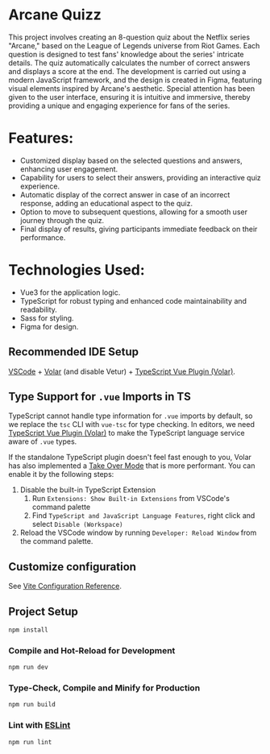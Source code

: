 # Arcane Quizz

This project involves creating an 8-question quiz about the Netflix series "Arcane," based on the League of Legends universe from Riot Games. Each question is designed to test fans' knowledge about the series' intricate details. The quiz automatically calculates the number of correct answers and displays a score at the end. The development is carried out using a modern JavaScript framework, and the design is created in Figma, featuring visual elements inspired by Arcane's aesthetic. Special attention has been given to the user interface, ensuring it is intuitive and immersive, thereby providing a unique and engaging experience for fans of the series.

# Features:
- Customized display based on the selected questions and answers, enhancing user engagement.
- Capability for users to select their answers, providing an interactive quiz experience.
- Automatic display of the correct answer in case of an incorrect response, adding an educational aspect to the quiz.
- Option to move to subsequent questions, allowing for a smooth user journey through the quiz.
- Final display of results, giving participants immediate feedback on their performance.

# Technologies Used:
- Vue3 for the application logic.
- TypeScript for robust typing and enhanced code maintainability and readability.
- Sass for styling.
- Figma for design.

## Recommended IDE Setup

[VSCode](https://code.visualstudio.com/) + [Volar](https://marketplace.visualstudio.com/items?itemName=Vue.volar) (and disable Vetur) + [TypeScript Vue Plugin (Volar)](https://marketplace.visualstudio.com/items?itemName=Vue.vscode-typescript-vue-plugin).

## Type Support for `.vue` Imports in TS

TypeScript cannot handle type information for `.vue` imports by default, so we replace the `tsc` CLI with `vue-tsc` for type checking. In editors, we need [TypeScript Vue Plugin (Volar)](https://marketplace.visualstudio.com/items?itemName=Vue.vscode-typescript-vue-plugin) to make the TypeScript language service aware of `.vue` types.

If the standalone TypeScript plugin doesn't feel fast enough to you, Volar has also implemented a [Take Over Mode](https://github.com/johnsoncodehk/volar/discussions/471#discussioncomment-1361669) that is more performant. You can enable it by the following steps:

1. Disable the built-in TypeScript Extension
    1) Run `Extensions: Show Built-in Extensions` from VSCode's command palette
    2) Find `TypeScript and JavaScript Language Features`, right click and select `Disable (Workspace)`
2. Reload the VSCode window by running `Developer: Reload Window` from the command palette.

## Customize configuration

See [Vite Configuration Reference](https://vitejs.dev/config/).

## Project Setup

```sh
npm install
```

### Compile and Hot-Reload for Development

```sh
npm run dev
```

### Type-Check, Compile and Minify for Production

```sh
npm run build
```

### Lint with [ESLint](https://eslint.org/)

```sh
npm run lint
```
